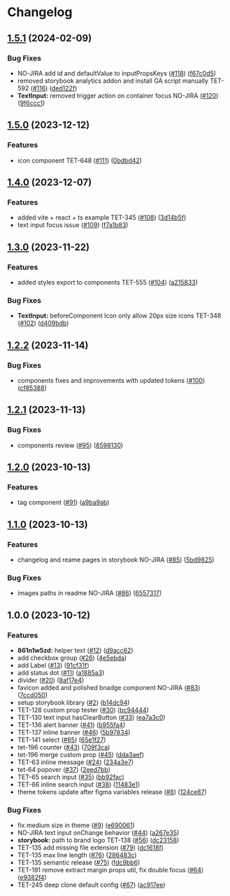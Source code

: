# Changelog

## [1.5.1](https://github.com/VirtusLab/tetrisly-react/compare/v1.5.0...v1.5.1) (2024-02-09)


### Bug Fixes

* NO-JIRA add id and defaultValue to inputPropsKeys ([#118](https://github.com/VirtusLab/tetrisly-react/issues/118)) ([f67c0d5](https://github.com/VirtusLab/tetrisly-react/commit/f67c0d5316ef966fd8a5684a98a5b8a27e25b7ab))
* removed storybook analytics addon and install GA script manually TET-592 ([#116](https://github.com/VirtusLab/tetrisly-react/issues/116)) ([ded122f](https://github.com/VirtusLab/tetrisly-react/commit/ded122fc8c3d317268f6c6f839b7aba9aa0a5004))
* **TextInput:** removed trigger action on container focus NO-JIRA ([#120](https://github.com/VirtusLab/tetrisly-react/issues/120)) ([9f6ccc1](https://github.com/VirtusLab/tetrisly-react/commit/9f6ccc1ca73ae3a313bb148db031098ff259259f))

## [1.5.0](https://github.com/VirtusLab/tetrisly-react/compare/v1.4.0...v1.5.0) (2023-12-12)


### Features

* icon component TET-648 ([#111](https://github.com/VirtusLab/tetrisly-react/issues/111)) ([0bdbd42](https://github.com/VirtusLab/tetrisly-react/commit/0bdbd42638e8dec9877a53877f171b26dda860bd))

## [1.4.0](https://github.com/VirtusLab/tetrisly-react/compare/v1.3.0...v1.4.0) (2023-12-07)


### Features

* added vite + react + ts example TET-345 ([#108](https://github.com/VirtusLab/tetrisly-react/issues/108)) ([3d14b5f](https://github.com/VirtusLab/tetrisly-react/commit/3d14b5f1b959b11f9379d7baa73f75b7dfe22c9e))
* text input focus issue ([#109](https://github.com/VirtusLab/tetrisly-react/issues/109)) ([f7a1b83](https://github.com/VirtusLab/tetrisly-react/commit/f7a1b83abed2168f223942808ffc5276c0f2ab16))

## [1.3.0](https://github.com/VirtusLab/tetrisly-react/compare/v1.2.2...v1.3.0) (2023-11-22)


### Features

* added styles export to components TET-555 ([#104](https://github.com/VirtusLab/tetrisly-react/issues/104)) ([a215833](https://github.com/VirtusLab/tetrisly-react/commit/a215833c663370fa451194f124cff0b870edd29b))


### Bug Fixes

* **TextInput:** beforeComponent Icon only allow 20px size icons TET-348 ([#102](https://github.com/VirtusLab/tetrisly-react/issues/102)) ([d409bdb](https://github.com/VirtusLab/tetrisly-react/commit/d409bdbe3b6353a23dbf983625fc24ee437f81ef))

## [1.2.2](https://github.com/VirtusLab/tetrisly-react/compare/v1.2.1...v1.2.2) (2023-11-14)


### Bug Fixes

* components fixes and improvements with updated tokens ([#100](https://github.com/VirtusLab/tetrisly-react/issues/100)) ([cf85388](https://github.com/VirtusLab/tetrisly-react/commit/cf853886e3dd862c4f906eea2aa5b1c9344a413f))

## [1.2.1](https://github.com/VirtusLab/tetrisly-react/compare/v1.2.0...v1.2.1) (2023-11-13)


### Bug Fixes

* components review ([#95](https://github.com/VirtusLab/tetrisly-react/issues/95)) ([8598130](https://github.com/VirtusLab/tetrisly-react/commit/8598130f769338402c22a5f8a7c3cf3a296d378d))


## [1.2.0](https://github.com/VirtusLab/tetrisly-react/compare/v1.1.0...v1.2.0) (2023-10-13)


### Features

* tag component ([#91](https://github.com/VirtusLab/tetrisly-react/issues/91)) ([a9ba9ab](https://github.com/VirtusLab/tetrisly-react/commit/a9ba9abbb96f13cde9a4be6174436c798234dbba))

## [1.1.0](https://github.com/VirtusLab/tetrisly-react/compare/v1.0.0...v1.1.0) (2023-10-13)


### Features

* changelog and reame pages in storybook NO-JIRA ([#85](https://github.com/VirtusLab/tetrisly-react/issues/85)) ([5bd9825](https://github.com/VirtusLab/tetrisly-react/commit/5bd9825e7e99492f608a91b9f65807d6c39987f3))


### Bug Fixes

* images paths in readme NO-JIRA ([#86](https://github.com/VirtusLab/tetrisly-react/issues/86)) ([6557317](https://github.com/VirtusLab/tetrisly-react/commit/6557317f6edea19fce4bf7a53d1708aaaa5689bc))

## 1.0.0 (2023-10-12)


### Features

* **861n1w5zd:** helper text ([#12](https://github.com/VirtusLab/tetrisly-react/issues/12)) ([d9acc62](https://github.com/VirtusLab/tetrisly-react/commit/d9acc62ab61a7aa4cbc20cf4e932c9874deaa13c))
* add checkbox group ([#26](https://github.com/VirtusLab/tetrisly-react/issues/26)) ([4e5ebda](https://github.com/VirtusLab/tetrisly-react/commit/4e5ebda842fce345745b7e794971d220bb1ff214))
* add Label ([#13](https://github.com/VirtusLab/tetrisly-react/issues/13)) ([91cf31f](https://github.com/VirtusLab/tetrisly-react/commit/91cf31f3e6211676b8078db006fb1db8e1a7bd9d))
* add status dot ([#11](https://github.com/VirtusLab/tetrisly-react/issues/11)) ([a1885a3](https://github.com/VirtusLab/tetrisly-react/commit/a1885a3020555e8af6eb848e85bb1a07687253ae))
* divider ([#20](https://github.com/VirtusLab/tetrisly-react/issues/20)) ([8af17e4](https://github.com/VirtusLab/tetrisly-react/commit/8af17e45e00293b38ded8eae9c0dc705dfd7746a))
* favicon added and polished bnadge component NO-JIRA ([#83](https://github.com/VirtusLab/tetrisly-react/issues/83)) ([7ccd050](https://github.com/VirtusLab/tetrisly-react/commit/7ccd050a04c88f27bb8eaa422d4dd3ea6d15f619))
* setup storybook library ([#2](https://github.com/VirtusLab/tetrisly-react/issues/2)) ([b14dc94](https://github.com/VirtusLab/tetrisly-react/commit/b14dc94aef1450a6aabafe714a82bc757d9006d3))
* TET-128 custom prop tester ([#30](https://github.com/VirtusLab/tetrisly-react/issues/30)) ([bc94444](https://github.com/VirtusLab/tetrisly-react/commit/bc9444479a28a4f37f00513ee23d933e8eac16ac))
* TET-130 text input hasClearButton ([#33](https://github.com/VirtusLab/tetrisly-react/issues/33)) ([ea7a3c0](https://github.com/VirtusLab/tetrisly-react/commit/ea7a3c092a5378d2b667bbc92db95327e2d92e5d))
* TET-136 alert banner ([#41](https://github.com/VirtusLab/tetrisly-react/issues/41)) ([b955fa4](https://github.com/VirtusLab/tetrisly-react/commit/b955fa41980ef3d1f90a239c3957df848e5e3a9e))
* TET-137 inline banner ([#46](https://github.com/VirtusLab/tetrisly-react/issues/46)) ([5b97834](https://github.com/VirtusLab/tetrisly-react/commit/5b9783496fc4383362cccf23a8fe7d6cbe9c3732))
* TET-141 select ([#65](https://github.com/VirtusLab/tetrisly-react/issues/65)) ([65e1f27](https://github.com/VirtusLab/tetrisly-react/commit/65e1f278e0ffe0852726b1d8e1edc40106d071ff))
* tet-196 counter ([#43](https://github.com/VirtusLab/tetrisly-react/issues/43)) ([709f3ca](https://github.com/VirtusLab/tetrisly-react/commit/709f3ca61591fa7bf25d86faa8cd1db2302a83d6))
* tet-196 merge custom prop ([#45](https://github.com/VirtusLab/tetrisly-react/issues/45)) ([dda3aef](https://github.com/VirtusLab/tetrisly-react/commit/dda3aef73106dcae22d4a75cd10b9040ba448948))
* TET-63 inline message ([#24](https://github.com/VirtusLab/tetrisly-react/issues/24)) ([234a3e7](https://github.com/VirtusLab/tetrisly-react/commit/234a3e74ed633b1cccf8af676e488a8ed5b67ef3))
* tet-64 popover ([#37](https://github.com/VirtusLab/tetrisly-react/issues/37)) ([2eed7bb](https://github.com/VirtusLab/tetrisly-react/commit/2eed7bb0b8f657211241f39bdfd7f0aa818defbf))
* TET-65 search input  ([#35](https://github.com/VirtusLab/tetrisly-react/issues/35)) ([bb92fac](https://github.com/VirtusLab/tetrisly-react/commit/bb92facd09bf52170ec07ac6d799633f6007f94d))
* TET-66 inline search input ([#38](https://github.com/VirtusLab/tetrisly-react/issues/38)) ([11483e1](https://github.com/VirtusLab/tetrisly-react/commit/11483e1dc3ca43d3e5a0adba30233971b17a7bda))
* theme tokens update after figma variables release ([#8](https://github.com/VirtusLab/tetrisly-react/issues/8)) ([124ce87](https://github.com/VirtusLab/tetrisly-react/commit/124ce873f213f8bd39235c357711235a90d90ca7))


### Bug Fixes

* fix medium size in theme ([#9](https://github.com/VirtusLab/tetrisly-react/issues/9)) ([e690061](https://github.com/VirtusLab/tetrisly-react/commit/e690061ca930be884128d1fb82858f9810cbefa8))
* NO-JIRA text input onChange behavior ([#44](https://github.com/VirtusLab/tetrisly-react/issues/44)) ([a267e35](https://github.com/VirtusLab/tetrisly-react/commit/a267e3540e968101195a7a4120a01a3659be1d28))
* **storybook:** path to brand logo TET-138 ([#56](https://github.com/VirtusLab/tetrisly-react/issues/56)) ([dc23158](https://github.com/VirtusLab/tetrisly-react/commit/dc2315832bc241a1642c52a3f5bcd9b734727e3c))
* TET-135 add missing file extension ([#79](https://github.com/VirtusLab/tetrisly-react/issues/79)) ([dc1618f](https://github.com/VirtusLab/tetrisly-react/commit/dc1618fd2c325782e1cab8184210c9b1a2618ec5))
* TET-135 max line length ([#76](https://github.com/VirtusLab/tetrisly-react/issues/76)) ([286483c](https://github.com/VirtusLab/tetrisly-react/commit/286483c47dc5eddf4bf237b955b5732689e20a66))
* TET-135 semantic release ([#75](https://github.com/VirtusLab/tetrisly-react/issues/75)) ([fdc9bb6](https://github.com/VirtusLab/tetrisly-react/commit/fdc9bb69bd6103f13afc5079b3cb9e9305bca599))
* TET-191 remove extract margin props util, fix double focus ([#64](https://github.com/VirtusLab/tetrisly-react/issues/64)) ([e9382f4](https://github.com/VirtusLab/tetrisly-react/commit/e9382f47357d18bf557bb6ebb17ddf5a2fe09268))
* TET-245 deep clone default config ([#67](https://github.com/VirtusLab/tetrisly-react/issues/67)) ([ac917ee](https://github.com/VirtusLab/tetrisly-react/commit/ac917eeaf7666af4be34d8345ee04cc3a32c309e))
